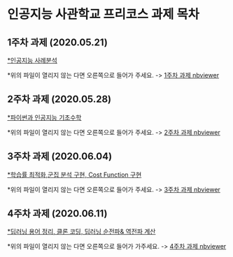 # 인공지능 사관학교 프리코스 과제 목차

## 1주차 과제 (2020.05.21)
[*인공지능 사례분석](https://github.com/kim-kyeongjin/gajua/blob/master/1%EC%A3%BC%EC%B0%A8_%EA%B3%BC%EC%A0%9C.ipynb)

*위의 파일이 열리지 않는 다면 오른쪽으로 들어가 주세요. -> [1주차 과제 nbviewer](https://nbviewer.jupyter.org/github/kim-kyeongjin/gajua/blob/master/1%EC%A3%BC%EC%B0%A8_%EA%B3%BC%EC%A0%9C.ipynb)
## 2주차 과제 (2020.05.28)
[*파이썬과 인공지능 기초수학](https://github.com/kim-kyeongjin/gajua/blob/master/2%E1%84%8C%E1%85%AE%E1%84%8E%E1%85%A1%E1%84%80%E1%85%AA%E1%84%8C%E1%85%A6.ipynb)

*위의 파일이 열리지 않는 다면 오른쪽으로 들어가 주세요. -> [2주차 과제 nbviewer]( https://nbviewer.jupyter.org/github/kim-kyeongjin/gajua/blob/master/2%E1%84%8C%E1%85%AE%E1%84%8E%E1%85%A1%E1%84%80%E1%85%AA%E1%84%8C%E1%85%A6.ipynb)
## 3주차 과제 (2020.06.04)
[*학습률 최적화,군집 분석 구현, Cost Function 구현](https://github.com/kim-kyeongjin/gajua/blob/master/3%EC%A3%BC%EC%B0%A8_%EA%B3%BC%EC%A0%9C.ipynb)

*위의 파일이 열리지 않는 다면 오른쪽으로 들어가 주세요. -> [3주차 과제 nbviewer](https://nbviewer.jupyter.org/github/kim-kyeongjin/gajua/blob/master/3%EC%A3%BC%EC%B0%A8_%EA%B3%BC%EC%A0%9C.ipynb)
## 4주차 과제 (2020.06.11)
[*딥러닝 용어 정리, 클론 코딩, 딥러닝 순전파& 역전파 계산](https://github.com/kim-kyeongjin/gajua/blob/master/4%EC%A3%BC%EC%B0%A8_%EA%B3%BC%EC%A0%9C.ipynb)

*위의 파일이 열리지 않는 다면 오른쪽으로 들어가 가주세요. -> [4주차 과제 nbviewer](https://nbviewer.jupyter.org/github/kim-kyeongjin/gajua/blob/master/4%EC%A3%BC%EC%B0%A8_%EA%B3%BC%EC%A0%9C.ipynb)
